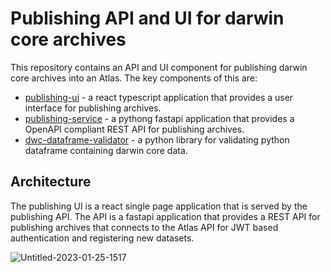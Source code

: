 # Publishing API and UI for darwin core archives

This repository contains an API and UI component for publishing darwin core archives into an Atlas.
The key components of this are:
* [publishing-ui](publishing-ui/README.md) - a react typescript application that provides a user interface for publishing archives.
* [publishing-service](publishing-service/README.md) - a pythong fastapi application that provides a OpenAPI compliant REST API for publishing archives.
* [dwc-dataframe-validator](https://github.com/AtlasOfLivingAustralia/dwc-dataframe-validator) - a python library for validating python dataframe containing darwin core data.

## Architecture

The publishing UI is a react single page application that is served by the publishing API. 
The API is a fastapi application that provides a REST API for publishing archives that connects to the 
Atlas API for JWT based authentication and registering new datasets.

![Untitled-2023-01-25-1517](https://github.com/AtlasOfLivingAustralia/publishing/assets/444897/5484fcd9-78ea-4caf-8cf8-48cc2a4831de)

